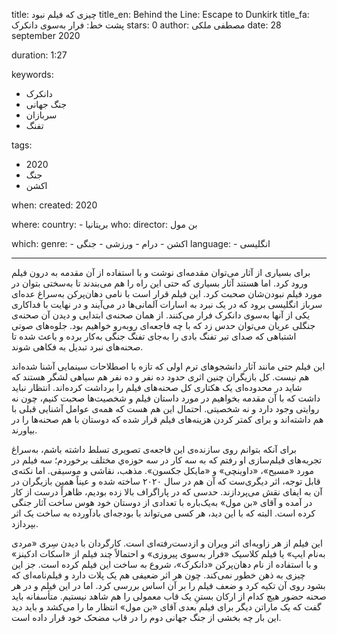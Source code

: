 
title: چیزی که فیلم نبود 
title_en: Behind the Line: Escape to Dunkirk
title_fa: پشت خط: فرار به‌سوی دانکرک 
stars: 0
author: مصطفی ملکی
date: 28 september 2020

duration: 1:27

keywords:
  - دانکرک
  - جنگ جهانی
  - سربازان
  - تفنگ  

tags:
  - 2020
  - جنگ
  - اکشن   

when:
  created: 2020

where:
  country:
    - بریتانیا
who:
  director: بن مول
   
which:
  genre:
    - اکشن
    - درام
    - ورزشی
    - جنگی
  language:
    - انگلیسی
   
---

برای بسیاری از آثار می‌توان مقدمه‌ای نوشت و با استفاده از آن مقدمه به درون فیلم ورود کرد. اما هستند آثار بسیاری که حتی این راه را هم می‌بندند تا به‌سختی بتوان در مورد فیلم نبودن‌شان صحبت کرد. این فیلم قرار است با نامی دهان‌پرکن به‌سراغ عده‌ای سرباز انگلیسی برود که در یک نبرد به اسارات آلمانی‌ها در می‌آیند و در نهایت با فداکاری یکی از آنها به‌سوی دانکرک فرار می‌کنند. از همان صحنه‌ی ابتدایی و دیدن آن صحنه‌ی جنگلی عریان می‌توان حدس زد که با چه فاجعه‌ای رو‌به‌رو خواهیم بود. جلوه‌های صوتی اشتباهی که صدای تیر تفنگ بادی را به‌جای تفنگ جنگی به‌کار برده و باعث شده تا صحنه‌های نبرد تبدیل به فکاهی شوند. 

این فیلم حتی مانند آثار دانشجوهای ترم اولی که تازه با اصطلاحات سینمایی آشنا شده‌اند هم نیست. کل بازیگران چنین اثری حدود ده نفر و ده نفر هم سیاهی لشگر هستند که شاید در محدوده‌ای یک هکتاری کل صحنه‌های فیلم را برداشت کرده‌اند. انتظار نباید داشت که با آن مقدمه بخواهیم در مورد داستان فیلم و شخصیت‌ها صحبت کنیم، چون نه روایتی وجود دارد و نه شخصیتی. احتمال این هم هست که همه‌ی عوامل آشنایی قبلی با هم داشته‌اند و برای کمتر کردن هزینه‌های فیلم قرار شده که دوستان با هم صحنه‌ها را در بیاورند. 

برای آنکه بتوانم روی سازنده‌ی این فاجعه‌‌ی تصویری تسلط داشته باشم، به‌سراغ تجربه‌های فیلم‌سازی او رفتم که به سه کار در سه حوزه‌ي مختلف برخوردم؛ سه فیلم در مورد «مسیح»، «داوینچی» و «مایکل جکسون». مذهب، نقاشی و موسیقی. اما نکته‌ی قابل توجه، اثر دیگری‌ست که آن هم در سال ۲۰۲۰ ساخته شده و عیناً همین بازیگران در آن به ایفای نقش می‌پردازند. حدسی که در پاراگراف بالا زده بودیم، ظاهراً درست از کار در آمده و آقای «بن مول» به‌یک‌باره با تعدادی از دوستان خود هوس ساخت آثار جنگی کرده است. البته که با این دید، هر کسی می‌تواند با بودجه‌ای بادآورده به ساخت یک اثر بپردازد. 

این فیلم از هر زاویه‌ای اثر ویران و از‌دست‌رفته‌ای‌ است. کارگردان با دیدن سِری «مردی به‌نام ایپ» یا فیلم کلاسیک «فرار به‌سوی پیروزی» و احتمالاً چند فیلم از «اسکات ادکینز» و با استفاده از نام دهان‌پر‌کن «دانکرک»، شروع به ساخت این فیلم کرده است. جز این چیزی به ذهن خطور نمی‌کند. چون هر اثر ضعیفی هم یک پلات دارد و فیلم‌نامه‌ای که بشود روی آن تکیه کرد و ضعف فیلم را بر آن اساس بررسی کرد. اما در این فیلم و در هر صحنه حضور هیچ کدام از ارکان بستنِ یک قاب معمولی را هم شاهد نیستیم. متأسفانه باید گفت که یک ماراتن دیگر برای فیلم بعدی آقای «بن مول» انتظار ما را می‌کشد و باید دید این بار چه بخشی از جنگ جهانی دوم را در قاب مضحک خود قرار داده است.